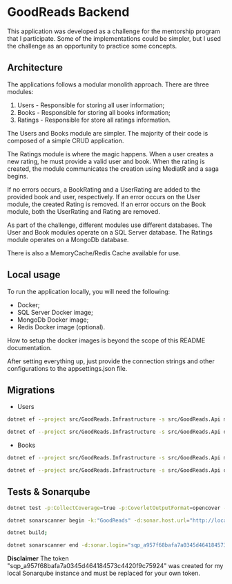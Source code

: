 # GoodReads Backend
This application was developed as a challenge for the mentorship program that I participate. Some of the implementations
could be simpler, but I used the challenge as an opportunity to practice some concepts.

## Architecture
The applications follows a modular monolith approach. There are three modules:

1. Users - Responsible for storing all user information;
2. Books - Responsible for storing all books information;
3. Ratings - Responsible for store all ratings information.

The Users and Books module are simpler. The majority of their code is composed of a simple CRUD application.

The Ratings module is where the magic happens. When a user creates a new rating, he must provide a valid user and book.
When the rating is created, the module communicates the creation using MediatR and a saga begins.

If no errors occurs, a BookRating and a UserRating are added to the provided book and user, respectively.
If an error occurs on the User module, the created Rating is removed.
If an error occurs on the Book module, both the UserRating and Rating are removed.

As part of the challenge, different modules use different databases. The User and Book modules operate on a SQL Server
database. The Ratings module operates on a MongoDb database.

There is also a MemoryCache/Redis Cache available for use.

## Local usage
To run the application locally, you will need the following:

- Docker;
- SQL Server Docker image;
- MongoDb Docker image;
- Redis Docker image (optional).

How to setup the docker images is beyond the scope of this README documentation.

After setting everything up, just provide the connection strings and other configurations to the appsettings.json file.

## Migrations
- Users
```bash
dotnet ef --project src/GoodReads.Infrastructure -s src/GoodReads.Api migrations add \<UserMigrationName\> --context UsersContext -o ./EntityFramework/Migrations/Users;

dotnet ef --project src/GoodReads.Infrastructure -s src/GoodReads.Api database update --context UsersContext;
```

- Books
```bash
dotnet ef --project src/GoodReads.Infrastructure -s src/GoodReads.Api migrations add \<BookMigrationName\> --context BooksContext -o ./EntityFramework/Migrations/Books;

dotnet ef --project src/GoodReads.Infrastructure -s src/GoodReads.Api database update --context BooksContext;
```

## Tests & Sonarqube
```bash
dotnet test -p:CollectCoverage=true -p:CoverletOutputFormat=opencover -p:CoverletOutput=./coverage.opencover.xml;

dotnet sonarscanner begin -k:"GoodReads" -d:sonar.host.url="http://localhost:9000" -d:sonar.login="sqp_a957f68bafa7a0345d464184573c4420f9c75924" -d:sonar.cs.opencover.reportsPaths="./test/GoodReads.Unit.Tests/coverage.opencover.xml,./test/GoodReads.Integration.Tests/coverage.opencover.xml";

dotnet build;

dotnet sonarscanner end -d:sonar.login="sqp_a957f68bafa7a0345d464184573c4420f9c75924";
```

**Disclaimer** The token "sqp_a957f68bafa7a0345d464184573c4420f9c75924" was created for my local Sonarqube instance and must
be replaced for your own token.